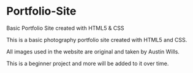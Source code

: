 # Portfolio-Site
Basic Portfolio Site created with HTML5 &amp; CSS

This is a basic photography portfolio site created with HTML5 and CSS. 

All images used in the website are original and taken by Austin Wills. 

This is a beginner project and more will be added to it over time.
